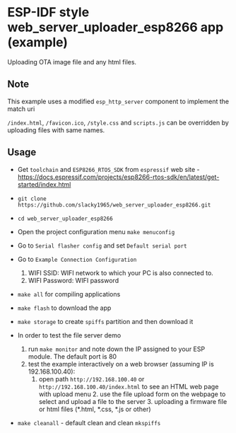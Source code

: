 # ESP-IDF style web_server_uploader_esp8266 app (example)

Uploading OTA image file and any html files.

## Note

This example uses a modified `esp_http_server` component to implement the match uri

`/index.html`, `/favicon.ico`, `/style.css` and `scripts.js` can be overridden by uploading files with same names.

## Usage

* Get `toolchain` and `ESP8266_RTOS_SDK` from `espressif` web site - https://docs.espressif.com/projects/esp8266-rtos-sdk/en/latest/get-started/index.html
* `git clone https://github.com/slacky1965/web_server_uploader_esp8266.git`
* `cd web_server_uploader_esp8266`

* Open the project configuration menu `make menuconfig`

* Go to `Serial flasher config` and set `Default serial port`
* Go to `Example Connection Configuration`
	1. WIFI SSID: WIFI network to which your PC is also connected to.
	2. WIFI Password: WIFI password
	
* `make all` for compiling applications
* `make flash` to download the app
* `make storage` to create `spiffs` partition and then download it
* In order to test the file server demo
	1. run `make monitor` and note down the IP assigned to your ESP module. The default port is 80
	2. test the example interactively on a web browser (assuming IP is 192.168.100.40):
		1. open path `http://192.168.100.40` or `http://192.168.100.40/index.html` to see an HTML web page with upload menu
       		2. use the file upload form on the webpage to select and upload a file to the server
       		3. uploading a firmware file or html files (\*.html, \*.css, \*.js or other)

* `make cleanall` - default clean and clean `mkspiffs`

	
